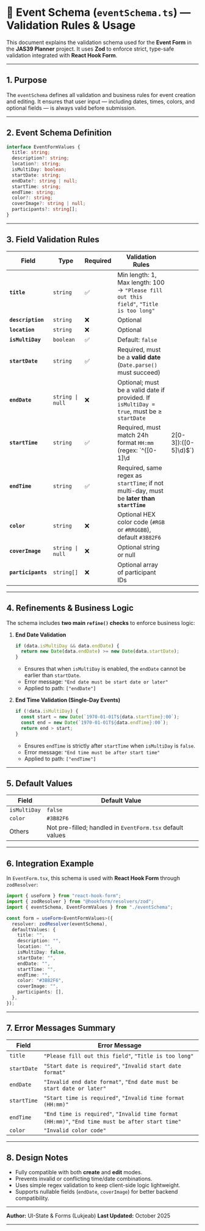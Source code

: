 # 🧩 Event Schema (`eventSchema.ts`) — Validation Rules & Usage

This document explains the validation schema used for the **Event Form** in the **JAS39 Planner** project.
It uses **Zod** to enforce strict, type-safe validation integrated with **React Hook Form**.

---

## 1. Purpose

The `eventSchema` defines all validation and business rules for event creation and editing.
It ensures that user input — including dates, times, colors, and optional fields — is always valid before submission.

---

## 2. Event Schema Definition

```ts
interface EventFormValues {
  title: string;
  description?: string;
  location?: string;
  isMultiDay: boolean;
  startDate: string;
  endDate?: string | null;
  startTime: string;
  endTime: string;
  color?: string;
  coverImage?: string | null;
  participants?: string[];
}
```

---

## 3. Field Validation Rules

| Field              | Type             | Required | Validation Rules                                                                          |                      |
| ------------------ | ---------------- | -------- | ----------------------------------------------------------------------------------------- | -------------------- |
| **`title`**        | `string`         | ✅        | Min length: 1, Max length: 100 → `"Please fill out this field"`, `"Title is too long"`    |                      |
| **`description`**  | `string`         | ❌        | Optional                                                                                  |                      |
| **`location`**     | `string`         | ❌        | Optional                                                                                  |                      |
| **`isMultiDay`**   | `boolean`        | ✅        | Default: `false`                                                                          |                      |
| **`startDate`**    | `string`         | ✅        | Required, must be a **valid date** (`Date.parse()` must succeed)                          |                      |
| **`endDate`**      | `string \| null` | ❌        | Optional; must be a valid date if provided. If `isMultiDay = true`, must be ≥ `startDate` |                      |
| **`startTime`**    | `string`         | ✅        | Required, must match 24h format `HH:mm` (regex: `^([0-1]\d                                | 2[0-3]):([0-5]\d)$`) |
| **`endTime`**      | `string`         | ✅        | Required, same regex as `startTime`; if not multi-day, must be **later than `startTime`** |                      |
| **`color`**        | `string`         | ❌        | Optional HEX color code (`#RGB` or `#RRGGBB`), default `#3B82F6`                          |                      |
| **`coverImage`**   | `string \| null` | ❌        | Optional string or null                                                                   |                      |
| **`participants`** | `string[]`       | ❌        | Optional array of participant IDs                                                         |                      |

---

## 4. Refinements & Business Logic

The schema includes **two main `refine()` checks** to enforce business logic:

1. **End Date Validation**

   ```ts
   if (data.isMultiDay && data.endDate) {
     return new Date(data.endDate) >= new Date(data.startDate);
   }
   ```

   * Ensures that when `isMultiDay` is enabled, the `endDate` cannot be earlier than `startDate`.
   * Error message: `"End date must be start date or later"`
   * Applied to path: `["endDate"]`

2. **End Time Validation (Single-Day Events)**

   ```ts
   if (!data.isMultiDay) {
     const start = new Date(`1970-01-01T${data.startTime}:00`);
     const end = new Date(`1970-01-01T${data.endTime}:00`);
     return end > start;
   }
   ```

   * Ensures `endTime` is strictly after `startTime` when `isMultiDay` is `false`.
   * Error message: `"End time must be after start time"`
   * Applied to path: `["endTime"]`

---

## 5. Default Values

| Field        | Default Value                                             |
| ------------ | --------------------------------------------------------- |
| `isMultiDay` | `false`                                                   |
| `color`      | `#3B82F6`                                                 |
| Others       | Not pre-filled; handled in `EventForm.tsx` default values |

---

## 6. Integration Example

In `EventForm.tsx`, this schema is used with **React Hook Form** through `zodResolver`:

```ts
import { useForm } from "react-hook-form";
import { zodResolver } from "@hookform/resolvers/zod";
import { eventSchema, EventFormValues } from "./eventSchema";

const form = useForm<EventFormValues>({
  resolver: zodResolver(eventSchema),
  defaultValues: {
    title: "",
    description: "",
    location: "",
    isMultiDay: false,
    startDate: "",
    endDate: "",
    startTime: "",
    endTime: "",
    color: "#3B82F6",
    coverImage: "",
    participants: [],
  },
});
```

---

## 7. Error Messages Summary

| Field       | Error Message                                                                                    |
| ----------- | ------------------------------------------------------------------------------------------------ |
| `title`     | `"Please fill out this field"`, `"Title is too long"`                                            |
| `startDate` | `"Start date is required"`, `"Invalid start date format"`                                        |
| `endDate`   | `"Invalid end date format"`, `"End date must be start date or later"`                            |
| `startTime` | `"Start time is required"`, `"Invalid time format (HH:mm)"`                                      |
| `endTime`   | `"End time is required"`, `"Invalid time format (HH:mm)"`, `"End time must be after start time"` |
| `color`     | `"Invalid color code"`                                                                           |

---

## 8. Design Notes

* Fully compatible with both **create** and **edit** modes.
* Prevents invalid or conflicting time/date combinations.
* Uses simple regex validation to keep client-side logic lightweight.
* Supports nullable fields (`endDate`, `coverImage`) for better backend compatibility.

---

**Author:** UI-State & Forms (Lukjeab)
**Last Updated:** October 2025

---

